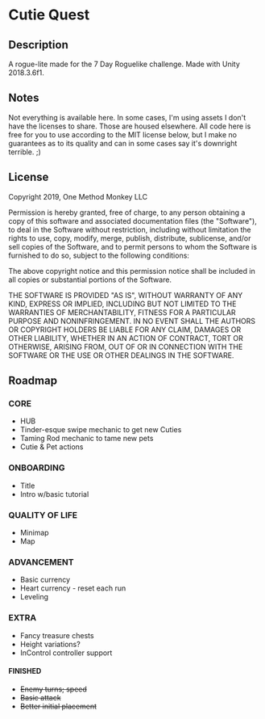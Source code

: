 # Cutie Quest

## Description
A rogue-lite made for the 7 Day Roguelike challenge.
Made with Unity 2018.3.6f1.

## Notes
Not everything is available here. In some cases, I'm using assets I don't have the licenses to share. Those are housed elsewhere. All code here is free for you to use according to the MIT license below, but I make no guarantees as to its quality and can in some cases say it's downright terrible. ;)

## License
Copyright 2019, One Method Monkey LLC

Permission is hereby granted, free of charge, to any person obtaining a copy of this software and associated documentation files (the "Software"), to deal in the Software without restriction, including without limitation the rights to use, copy, modify, merge, publish, distribute, sublicense, and/or sell copies of the Software, and to permit persons to whom the Software is furnished to do so, subject to the following conditions:

The above copyright notice and this permission notice shall be included in all copies or substantial portions of the Software.

THE SOFTWARE IS PROVIDED "AS IS", WITHOUT WARRANTY OF ANY KIND, EXPRESS OR IMPLIED, INCLUDING BUT NOT LIMITED TO THE WARRANTIES OF MERCHANTABILITY, FITNESS FOR A PARTICULAR PURPOSE AND NONINFRINGEMENT. IN NO EVENT SHALL THE AUTHORS OR COPYRIGHT HOLDERS BE LIABLE FOR ANY CLAIM, DAMAGES OR OTHER LIABILITY, WHETHER IN AN ACTION OF CONTRACT, TORT OR OTHERWISE, ARISING FROM, OUT OF OR IN CONNECTION WITH THE SOFTWARE OR THE USE OR OTHER DEALINGS IN THE SOFTWARE.

## Roadmap
### CORE
* HUB
* Tinder-esque swipe mechanic to get new Cuties
* Taming Rod mechanic to tame new pets
* Cutie & Pet actions

### ONBOARDING
* Title
* Intro w/basic tutorial

### QUALITY OF LIFE
* Minimap
* Map

### ADVANCEMENT
* Basic currency
* Heart currency - reset each run
* Leveling

### EXTRA
* Fancy treasure chests
* Height variations?
* InControl controller support

#### FINISHED
* ~~Enemy turns; speed~~
* ~~Basic attack~~
* ~~Better initial placement~~
